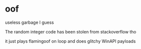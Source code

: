 # oof
useless garbage I guess

The random integer code has been stolen from stackoverflow tho

it just plays flamingoof on loop and does glitchy WinAPI payloads
